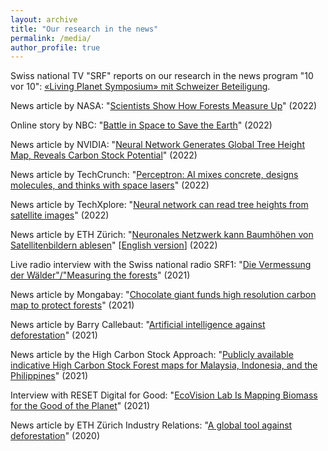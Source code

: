 ```yaml
---
layout: archive
title: "Our research in the news"
permalink: /media/
author_profile: true
---
```


Swiss national TV "SRF" reports on our research in the news program "10 vor 10": [«Living Planet Symposium» mit Schweizer Beteiligung](https://www.srf.ch/play/tv/10-vor-10/video/living-planet-symposium-mit-schweizer-beteiligung?urn=urn:srf:video:f195eabf-8b7b-4689-b8f2-3d64165dedd3).

News article by NASA: "[Scientists Show How Forests Measure Up](https://earthobservatory.nasa.gov/images/149793/scientists-show-how-forests-measure-up)" (2022)

Online story by NBC: "[Battle in Space to Save the Earth](https://www.nbcbayarea.com/investigations/battle-in-space-to-save-the-earth/2889267/)" (2022)

News article by NVIDIA: "[Neural Network Generates Global Tree Height Map, Reveals Carbon Stock Potential](https://developer.nvidia.com/blog/neural-network-generates-global-tree-height-map-reveals-carbon-stock-potential/)" (2022)

News article by TechCrunch: "[Perceptron: AI mixes concrete, designs molecules, and thinks with space lasers](https://techcrunch.com/2022/04/30/perceptron-ai-news-roundup/?guccounter=1&guce_referrer=aHR0cHM6Ly93d3cuZ29vZ2xlLmNvbS8&guce_referrer_sig=AQAAAKO1ZDvKhZWTWL_mnsmx58LaIuerooOrVblhoUt2lYsXLTZ0ay-R5C1ng2j3FfKnQgYMqn-FfQHbEmvcdyDGwd-kXDJYmPF4-V1oIHBrB3sxPckZdJtuKTQQCiq2gLUUC-690yuTJikY4m8v-sUXUvpEvbupLoNfYJz_FOdEyInf)" (2022)

News article by TechXplore: "[Neural network can read tree heights from satellite images](https://techxplore.com/news/2022-04-neural-network-tree-heights-satellite.html)" (2022)

News article by ETH Zürich: "[Neuronales Netzwerk kann Baumhöhen von Satellitenbildern ablesen](https://ethz.ch/de/news-und-veranstaltungen/eth-news/news/2022/04/neuronales-netzwerk-kann-baumhoehen-von-satellitenbildern-ablesen.html)" [[English version](https://ethz.ch/en/news-and-events/eth-news/news/2022/04/neural-network-can-read-tree-heights-from-satellite-images.html)] (2022)

Live radio interview with the Swiss national radio SRF1: "[Die Vermessung der Wälder"/"Measuring the forests](https://www.srf.ch/audio/treffpunkt/die-vermessung-der-waelder?id=12035145)" (2021)

News article by Mongabay: "[Chocolate giant funds high resolution carbon map to protect forests](https://news.mongabay.com/2021/06/chocolate-giant-funds-high-resolution-carbon-map-to-protect-forests/)" (2021)

News article by Barry Callebaut: "[Artificial intelligence against deforestation](https://www.barry-callebaut.com/en/group/media/news-stories/artificial-intelligence-against-deforestation)" (2021)

News article by the High Carbon Stock Approach: "[Publicly available indicative High Carbon Stock Forest maps for Malaysia, Indonesia, and the Philippines](https://highcarbonstock.org/publicly-available-indicative-high-carbon-stock-forest-maps-for-malaysia-indonesia-and-the-philippines/)" (2021)

Interview with RESET Digital for Good: "[EcoVision Lab Is Mapping Biomass for the Good of the Planet](https://en.reset.org/blog/interview-ecovision-lab-mapping-biomass-good-planet-01282021)" (2021) 

News article by ETH Zürich Industry Relations: "[A global tool against deforestation](https://ethz.ch/en/industry-and-society/industry-relations/industry-news/2020/05/a-global-tool-against-deforestation.html)" (2020)

